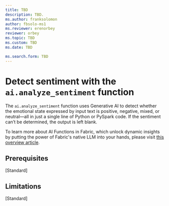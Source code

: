 ```yaml
---
title: TBD
description: TBD.
ms.author: franksolomon
author: fbsolo-ms1
ms.reviewer: erenorbey
reviewer: orbey
ms.topic: TBD
ms.custom: TBD
ms.date: TBD

ms.search.form: TBD
---
```


# Detect sentiment with the `ai.analyze_sentiment` function

The `ai.analyze_sentiment` function uses Generative AI to detect whether the emotional state expressed by input text is positive, negative, mixed, or neutral—all in just a single line of Python or PySpark code. If the sentiment can’t be determined, the output is left blank.

To learn more about AI Functions in Fabric, which unlock dynamic insights by putting the power of Fabric's native LLM into your hands, please visit [this overview article](ai-function-overview.md).

## Prerequisites

[Standard]

## Limitations

[Standard]
